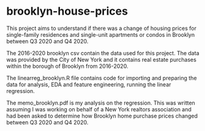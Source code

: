 # brooklyn-house-prices

This project aims to understand if there was a change of housing prices for single-family residences and single-unit apartments or condos in Brooklyn between Q3 2020 and Q4 2020. 

The 2016-2020 brooklyn csv contain the data used for this project. The data was provided by the City of New York and it contains real estate purchases within the borough of Brooklyn from 2016-2020.

The linearreg_brooklyn.R file contains code for importing and preparing the data for analysis, EDA and feature engineering, running the linear regression.

The memo_brooklyn.pdf is my analysis on the regression. This was written assuming I was working on behalf of a New York realtors association and had been asked to determine how Brooklyn home purchase prices changed between Q3 2020 and Q4 2020.
